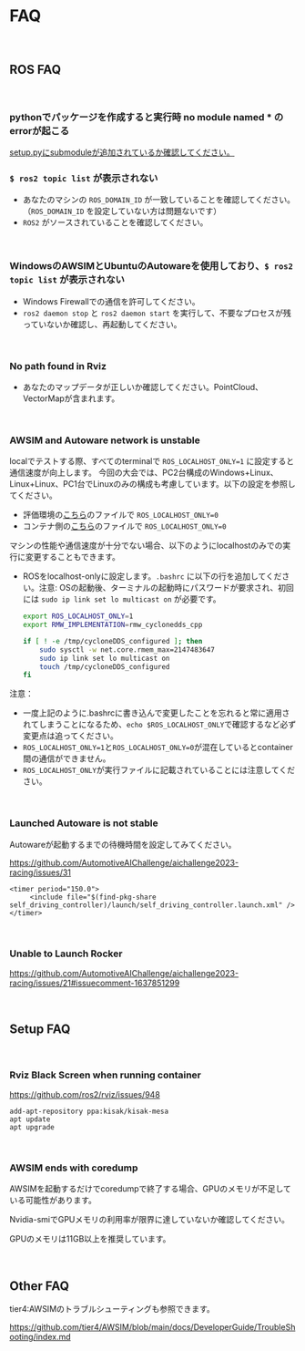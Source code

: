 # FAQ

<br>

## ROS FAQ

<br>

### pythonでパッケージを作成すると実行時 no module named * のerrorが起こる
[setup.pyにsubmoduleが追加されているか確認してください。](https://zenn.dev/tasada038/articles/5d8ba66aa34b85#setup.py%E3%81%ABsubmodules%E3%81%A8%E3%81%97%E3%81%A6%E3%83%91%E3%83%83%E3%82%B1%E3%83%BC%E3%82%B8%E3%82%92%E8%BF%BD%E5%8A%A0%E3%81%99%E3%82%8B)

### `$ ros2 topic list` が表示されない
- あなたのマシンの `ROS_DOMAIN_ID` が一致していることを確認してください。（`ROS_DOMAIN_ID` を設定していない方は問題ないです）
- `ROS2` がソースされていることを確認してください。

<br>

### WindowsのAWSIMとUbuntuのAutowareを使用しており、`$ ros2 topic list` が表示されない
- Windows Firewallでの通信を許可してください。
- `ros2 daemon stop` と `ros2 daemon start` を実行して、不要なプロセスが残っていないか確認し、再起動してください。

<br>

### No path found in Rviz
- あなたのマップデータが正しいか確認してください。PointCloud、VectorMapが含まれます。

<br>

### AWSIM and Autoware network is unstable
localでテストする際、すべてのterminalで `ROS_LOCALHOST_ONLY=1` に設定すると通信速度が向上します。
今回の大会では、PC2台構成のWindows+Linux、Linux+Linux、PC1台でLinuxのみの構成も考慮しています。以下の設定を参照してください。
- 評価環境の[こちら](https://github.com/AutomotiveAIChallenge/aichallenge2023-racing/blob/main/docker/evaluation/main.bash)のファイルで `ROS_LOCALHOST_ONLY=0`
- コンテナ側の[こちら](https://github.com/AutomotiveAIChallenge/aichallenge2023-racing/blob/main/docker/Dockerfile)のファイルで `ROS_LOCALHOST_ONLY=0`

マシンの性能や通信速度が十分でない場合、以下のようにlocalhostのみでの実行に変更することもできます。
- ROSをlocalhost-onlyに設定します。`.bashrc` に以下の行を追加してください。注意: OSの起動後、ターミナルの起動時にパスワードが要求され、初回には `sudo ip link set lo multicast on` が必要です。

  ```bash
  export ROS_LOCALHOST_ONLY=1
  export RMW_IMPLEMENTATION=rmw_cyclonedds_cpp

  if [ ! -e /tmp/cycloneDDS_configured ]; then
      sudo sysctl -w net.core.rmem_max=2147483647
      sudo ip link set lo multicast on
      touch /tmp/cycloneDDS_configured
  fi
注意：
- 一度上記のように.bashrcに書き込んで変更したことを忘れると常に適用されてしまうことになるため、`echo $ROS_LOCALHOST_ONLY`で確認するなど必ず変更点は追ってください。
- `ROS_LOCALHOST_ONLY=1`と`ROS_LOCALHOST_ONLY=0`が混在しているとcontainer間の通信ができません。
- `ROS_LOCALHOST_ONLY`が実行ファイルに記載されていることには注意してください。

<br>

### Launched Autoware is not stable

Autowareが起動するまでの待機時間を設定してみてください。

https://github.com/AutomotiveAIChallenge/aichallenge2023-racing/issues/31

```
<timer period="150.0">
     <include file="$(find-pkg-share self_driving_controller)/launch/self_driving_controller.launch.xml" />
</timer>
```

<br>

### Unable to Launch Rocker

https://github.com/AutomotiveAIChallenge/aichallenge2023-racing/issues/21#issuecomment-1637851299


<br>

## Setup FAQ

<br>

### Rviz Black Screen when running container

https://github.com/ros2/rviz/issues/948

```
add-apt-repository ppa:kisak/kisak-mesa
apt update
apt upgrade
```

<br>

### AWSIM ends with coredump
AWSIMを起動するだけでcoredumpで終了する場合、GPUのメモリが不足している可能性があります。

Nvidia-smiでGPUメモリの利用率が限界に達していないか確認してください。

GPUのメモリは11GB以上を推奨しています。

<br>

## Other FAQ

tier4:AWSIMのトラブルシューティングも参照できます。

https://github.com/tier4/AWSIM/blob/main/docs/DeveloperGuide/TroubleShooting/index.md